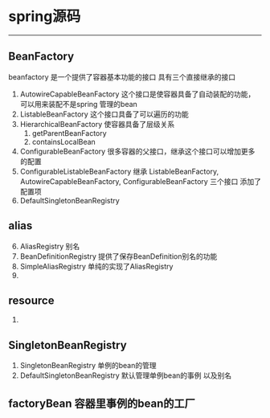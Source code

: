 # spring源码

---
## BeanFactory
beanfactory 是一个提供了容器基本功能的接口
具有三个直接继承的接口
1.	AutowireCapableBeanFactory 这个接口是使容器具备了自动装配的功能，可以用来装配不是spring 管理的bean
2.	ListableBeanFactory 这个接口具备了可以遍历的功能
3.	HierarchicalBeanFactory 使容器具备了层级关系 
	1.	getParentBeanFactory
	2.	containsLocalBean
4.	ConfigurableBeanFactory 很多容器的父接口，继承这个接口可以增加更多的配置
5.	ConfigurableListableBeanFactory 继承 ListableBeanFactory, AutowireCapableBeanFactory, ConfigurableBeanFactory 三个接口 添加了配置项
6.	DefaultSingletonBeanRegistry

## alias
6.	AliasRegistry 别名
7.	BeanDefinitionRegistry 提供了保存BeanDefinition别名的功能
8.	SimpleAliasRegistry 单纯的实现了AliasRegistry
9.	

## resource
1.	

## SingletonBeanRegistry
1. SingletonBeanRegistry 单例的bean的管理
2. DefaultSingletonBeanRegistry 默认管理单例bean的事例 以及别名

## factoryBean 容器里事例的bean的工厂


